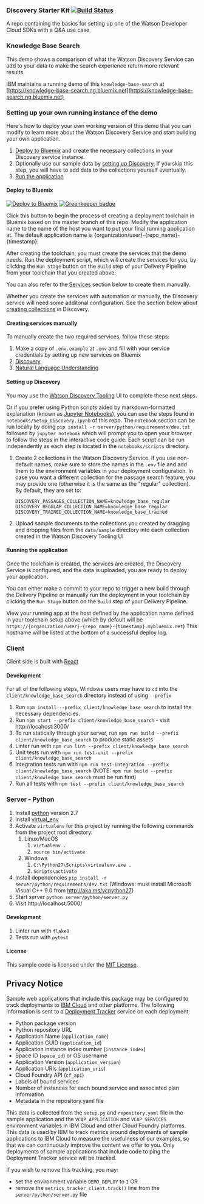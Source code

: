 ### Discovery Starter Kit [![Build Status](https://api.travis-ci.org/watson-developer-cloud/discovery-starter-kit.svg)](https://travis-ci.org/watson-developer-cloud/discovery-starter-kit)

A repo containing the basics for setting up one of the Watson Developer Cloud SDKs with a Q&A use case

### Knowledge Base Search

This demo shows a comparison of what the Watson Discovery Service can add to your data to make the search experience return more relevant results.

IBM maintains a running demo of this `knowledge-base-search` at [https://knowledge-base-search.ng.bluemix.net](https://knowledge-base-search.ng.bluemix.net)

### Setting up your own running instance of the demo
Here's how to deploy your own working version of this demo that you can modify to learn more about the Watson Discovery Service and start building your own application.

1. [Deploy to Bluemix](#deploy-to-bluemix) and create the necessary collections in your Discovery service instance.
1. Optionally use our sample data by [setting up Discovery](#setting-up-discovery). If you skip this step, you will have to add data to the collections yourself eventually.
1. [Run the application](#running-the-application)

#### Deploy to Bluemix

[![Deploy to Bluemix](https://metrics-tracker.mybluemix.net/stats/24261964d00b59942cda0befd0535f50/button.svg)](https://bluemix.net/deploy?repository=https://github.com/watson-developer-cloud/discovery-starter-kit) [![Greenkeeper badge](https://badges.greenkeeper.io/watson-developer-cloud/discovery-starter-kit.svg)](https://greenkeeper.io/)

Click this button to begin the process of creating a deployment toolchain in Bluemix based on the master branch of this repo. Modify the application name to the name of the host you want to put your final running application at. The default application name is {organization/user}-{repo_name}-{timestamp}.

After creating the toolchain, you must create the services that the demo needs. Run the deployment script, which will create the services for you, by clicking  the `Run Stage` button on the `Build` step of your Delivery Pipeline from your toolchain that you created above.

You can also refer to the [Services](#creating-services-manually) section below to create them manually.

Whether you create the services with automation or manually, the Discovery service will need some additonal configuration. See the section below about [creating collections](#setting-up-discovery) in Discovery.

#### Creating services manually

To manually create the two required services, follow these steps:

1. Make a copy of `.env.example` at `.env` and fill with your service credentials by setting up new services on Bluemix
  1. [Discovery](https://console.ng.bluemix.net/catalog/services/discovery?taxonomyNavigation=watson)
  1. [Natural Language Understanding](https://console.ng.bluemix.net/catalog/services/natural-language-understanding?taxonomyNavigation=watson)

#### Setting up Discovery

You may use the [Watson Discovery Tooling](https://watson-discovery.bluemix.net) UI to complete these next steps.

Or if you prefer using Python scripts aided by markdown-formatted explanation (known as [Jupyter Notebooks](http://jupyter.readthedocs.io/en/latest/index.html)), you can use the steps found in `notebooks/Setup_Discovery.ipynb` of this repo. The `notebook` section can be run locally by doing `pip install -r server/python/requirements/dev.txt` followed by `jupyter notebook` which will prompt you to open your browser to follow the steps in the interactive code guide. Each script can be run independently as each step is located in the `notebooks/scripts` directory.

1. Create 2 collections in the Watson Discovery Service. If you use non-default names, make sure to store the names in the `.env` file and add them to the environment variables in your deployment configuration. In case you want a different collection for the passage search feature, you may provide one (otherwise it is the same as the "regular" collection). By default, they are set to:
   ```
   DISCOVERY_PASSAGES_COLLECTION_NAME=knowledge_base_regular
   DISCOVERY_REGULAR_COLLECTION_NAME=knowledge_base_regular
   DISCOVERY_TRAINED_COLLECTION_NAME=knowledge_base_trained
   ```
1. Upload sample documents to the collections you created by dragging and dropping files from the `data/sample` directory into each collection created in the Watson Discovery Tooling UI

#### Running the application

Once the toolchain is created, the services are created, the Discovery Service is configured, and the data is uploaded, you are ready to deploy your application.

You can either make a commit to your repo to trigger a new build through the Delivery Pipeline or manually run the deployment in your toolchain by clicking  the `Run Stage` button on the `Build` step of your Delivery Pipeline.

View your running app at the host defined by the application name defined in your toolchain setup above (which by default will be `https://{organization/user}-{repo_name}-{timestamp}.mybluemix.net`) This hostname will be listed at the bottom of a successful deploy log.

### Client

Client side is built with [React](https://facebook.github.io/react/)

#### Development

For all of the following steps, Windows users may have to `cd` into the `client/knowledge_base_search` directory instead of using `--prefix`

1. Run `npm install --prefix client/knowledge_base_search` to install the necessary dependencies.
1. Run `npm start --prefix client/knowledge_base_search` - visit http://locahost:3000/
1. To run statically through your server, run `npm run build --prefix client/knowledge_base_search` to produce static assets
1. Linter run with `npm run lint --prefix client/knowledge_base_search`
1. Unit tests run with `npm run test-unit --prefix client/knowledge_base_search`
1. Integration tests run with `npm run test-integration --prefix client/knowledge_base_search` (NOTE: `npm run build --prefix client/knowledge_base_search` must be run first)
1. Run all tests with `npm test --prefix client/knowledge_base_search`

### Server - Python

1. Install [python](https://www.python.org/) version 2.7
1. Install [virtual_env](https://virtualenv.pypa.io/en/stable/)
1. Activate `virtualenv` for this project by running the following commands from the project root directory:
   1. Linux/MacOS
      1. `virtualenv .`
      1. `source bin/activate`
   1. Windows
      1. `C:\Python27\Scripts\virtualenv.exe .`
      1. `Scripts\activate`
1. Install dependencies `pip install -r server/python/requirements/dev.txt` (Windows: must install Microsoft Visual C++ 9.0 from http://aka.ms/vcpython27)
1. Start server `python server/python/server.py`
1. Visit http://localhost:5000/

#### Development

1. Linter run with `flake8`
1. Tests run with `pytest`

#### License

This sample code is licensed under the [MIT License](https://opensource.org/licenses/MIT).

## Privacy Notice

Sample web applications that include this package may be configured to track deployments to [IBM Cloud](https://www.bluemix.net/) and other platforms. The following information is sent to a [Deployment Tracker](https://github.com/IBM/metrics-collector-service) service on each deployment:

* Python package version
* Python repository URL
* Application Name (`application_name`)
* Application GUID (`application_id`)
* Application instance index number (`instance_index`)
* Space ID (`space_id`) or OS username
* Application Version (`application_version`)
* Application URIs (`application_uris`)
* Cloud Foundry API (`cf_api`)
* Labels of bound services
* Number of instances for each bound service and associated plan information
* Metadata in the repository.yaml file

This data is collected from the `setup.py` and `repository.yaml` file in the sample application and the `VCAP_APPLICATION` and `VCAP_SERVICES` environment variables in IBM Cloud and other Cloud Foundry platforms. This data is used by IBM to track metrics around deployments of sample applications to IBM Cloud to measure the usefulness of our examples, so that we can continuously improve the content we offer to you. Only deployments of sample applications that include code to ping the Deployment Tracker service will be tracked.

If you wish to remove this tracking, you may:

- set the environment variable `DEMO_DEPLOY` to `1` OR
- remove the `metrics_tracker_client.track()` line from the `server/python/server.py` file
